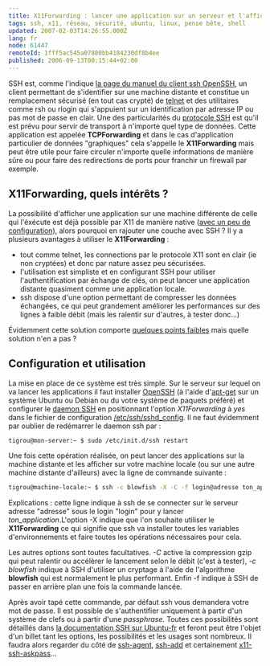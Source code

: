 ```yaml
---
title: X11Forwarding : lancer une application sur un serveur et l'afficher ailleurs avec SSH
tags: ssh, x11, réseau, sécurité, ubuntu, linux, pense bête, shell
updated: 2007-02-03T14:26:55.000Z
lang: fr
node: 61447
remoteId: 1fff5ac545a07880bb4184230df8b4ee
published: 2006-09-13T00:15:44+02:00
---
```

 
SSH est, comme l'indique [la page du manuel du client ssh OpenSSH](http://pwet.fr/man/linux/commandes/ssh), un client permettant de s'identifier sur une machine distante et constitue un remplacement sécurisé (en tout cas crypté) de [telnet](http://pwet.fr/man/linux/commandes/telnet) et des utilitaires comme rsh ou rlogin qui s'appuient sur un identification par adresse IP ou pas mot de passe en clair. Une des particularités du [protocole SSH](http://fr.wikipedia.org/wiki/Secure_shell) est qu'il est prévu pour servir de transport à n'importe quel type de données. Cette application est appelée **TCPForwarding** et dans le cas d'application particulier de données &quot;graphiques&quot; cela s'appelle le **X11Forwarding** mais peut être utile pour faire circuler n'importe quelle informations de manière sûre ou pour faire des redirections de ports pour franchir un firewall par exemple.

  
## X11Forwarding, quels intérêts ?

 
La possibilité d'afficher une application sur une machine différente de celle qui l'éxécute est déjà possible par X11 de manière native ([avec un peu de configuration](http://www.linuxfocus.org/English/January2002/article222.shtml)), alors pourquoi en rajouter une couche avec SSH ? Il y a plusieurs avantages à utiliser le **X11Forwarding** :

* tout comme telnet, les connections par le protocole X11 sont en clair (ie non cryptées) et donc par nature assez peu sécurisées.
* l'utilisation est simpliste et en configurant SSH pour utiliser l'authentification par échange de clés, on peut lancer une application distante quasiment comme une application locale.
* ssh dispose d'une option permettant de compresser les données échangées, ce qui peut grandement améliorer les performances sur des lignes à faible débit (mais les ralentir sur d'autres, à tester donc...)
 

Évidemment cette solution comporte [quelques points faibles](http://www.hsc.fr/ressources/breves/ssh-x11.html.fr) mais quelle solution n'en a pas ?

   
## Configuration et utilisation

 
La mise en place de ce système est très simple. Sur le serveur sur lequel on va lancer les applications il faut installer [OpenSSH](http://www.openssh.org/fr/index.html) (à l'aide d'[apt-get](http://pwet.fr/man/linux/administration_systeme/apt_get) sur un système Ubuntu ou Debian ou du votre système de paquets préféré) et configurer le [daemon SSH](http://pwet.fr/man/linux/administration_systeme/sshd) en positionnant l'option *X11Forwarding* à *yes* dans le fichier de configuration [/etc/ssh/sshd_config](http://pwet.fr/man/linux/formats/sshd_config). Il ne faut évidemment par oublier de redémarrer le daemon ssh par :

 ``` bash
tigrou@mon-server:~ $ sudo /etc/init.d/ssh restart
```

 
Une fois cette opération réalisée, on peut lancer des applications sur la machine distante et les afficher sur votre machine locale (ou sur une autre machine distante d'ailleurs) avec la ligne de commande suivante :

 ``` bash
tigrou@machine-locale:~ $ ssh -c blowfish -X -C -f login@adresse ton_application
```

 
Explications : cette ligne indique à ssh de se connecter sur le serveur adresse &quot;adresse&quot; sous le login &quot;login&quot; pour y lancer *ton_application*.L'option -X indique que l'on souhaite utiliser le **X11Forwarding** ce qui signifie que ssh va installer toutes les variables d'environnements et faire toutes les opérations nécessaires pour cela.

Les autres options sont toutes facultatives. *-C* active la compression gzip qui peut ralentir ou accélèrer le lancement selon le débit (c'est à tester), *-c blowfish* indique à SSH d'utiliser un cryptage à l'aide de l'algorithme **blowfish** qui est normalement le plus performant. Enfin -f indique à SSH de passer en arrière plan une fois la commande lancée.

 
Après avoir tapé cette commande, par défaut ssh vous demandera votre mot de passe. Il est possible de s'authentifier uniquement à partir d'un système de clefs ou à partir d'une *passphrase*. Toutes ces possibilités sont détaillés dans [la documentation SSH sur Ubuntu-fr](http://doc.ubuntu-fr.org/applications/ssh#authentification_par_cle_publique) et feront peut être l'objet d'un billet tant les options, les possibilités et les usages sont nombreux. Il faudra alors regarder du côté de [ssh-agent](http://pwet.fr/man/linux/commandes/ssh_agent), [ssh-add]() et certainement [x11-ssh-askpass](http://pwet.fr/man/linux/commandes/x11_ssh_askpass)...

 
